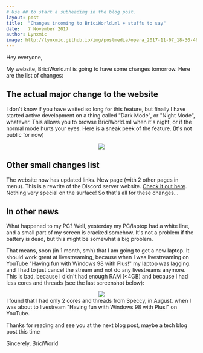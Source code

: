 ```yaml
---
# Use ## to start a subheading in the blog post.
layout: post
title:  "Changes incoming to BriciWorld.ml + stuffs to say"
date:   7 November 2017
author: Lynxmic
image: http://lynxmic.github.io/img/postmedia/opera_2017-11-07_18-30-46.png # default: https://lynxmic.github.io/img/placeholder.png
---
```

Hey everyone,

My website, BriciWorld.ml is going to have some changes tomorrow. Here are the list of changes:

## The actual major change to the website

I don't know if you have waited so long for this feature, but finally I have started active development on a thing called "Dark Mode", or "Night Mode", whatever. This allows you to browse BriciWorld.ml when it's night, or if the normal mode hurts your eyes. Here is a sneak peek of the feature. (It's not public for now)
<center><img style="max-width: 45%; height: auto;" src="http://lynxmic.github.io/img/postmedia/opera_2017-11-07_18-30-46.png"></center>

## Other small changes list

The website now has updated links.
New page (with 2 other pages in menu). This is a rewrite of the Discord server website. [Check it out here][1].
Nothing very special on the surface!
So that's all for these changes...

## In other news

What happened to my PC?
Well, yesterday my PC/laptop had a white line, and a small part of my screen is cracked somehow. 
It's not a problem if the battery is dead, but this might be somewhat a big problem. 

That means, soon (in 1 month, smh) that I am going to get a new laptop. It should work great at livestreaming, because when I was livestreaming on YouTube "Having fun with Windows 98 with Plus!" my laptop was lagging. and I had to just cancel the stream and not do any livestreams anymore. This is bad, because I didn't had enough RAM (<4GB) and because I had less cores and threads (see the last screenshot below):
<center><img src="http://lynxmic.github.io/img/postmedia/Speccy_2017-11-07_19-07-15.png"></center>
I found that I had only 2 cores and threads from Speccy, in August. when I was about to livestream "Having fun with Windows 98 with Plus!" on YouTube.

Thanks for reading and see you at the next blog post, maybe a tech blog post this time

Sincerely,
BriciWorld

[1]: http://discord.briciworld.ml/
